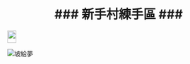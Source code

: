 <h1 align="center">### 新手村練手區 ###</h1>
<img src="https://akstatic.streetvoice.com/asset/images/sv-cat.gif" width="20" height="28" border="0">

![坡給夢](https://www.sciencenews.org/wp-content/uploads/2020/05/052020_ts_scientific-words_feat-1028x579.jpg)
